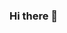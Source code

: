 ### Hi there 👋

<!--
**htkaya07/htkaya07** is a ✨ _special_ ✨ repository because its `README.md` (this file) appears on your GitHub profile.

Here are some ideas to get you started:


// README.md
![Top Languages Card](https://github-readme-stats.vercel.app/api/top-langs/?username=shinokada)


![Top Languages Card](https://github-readme-stats.vercel.app/api/top-langs/?username=shinokada)

- 🔭 I’m currently working on ...
- 🌱 I’m currently learning ...
- 👯 I’m looking to collaborate on ...
- 🤔 I’m looking for help with ...
- 💬 Ask me about ...
- 📫 How to reach me: ...
- 😄 Pronouns: ...
- ⚡ Fun fact: ...
-->
